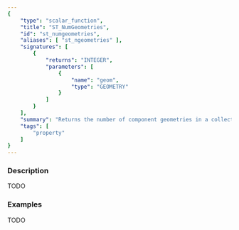 ```yaml
---
{
    "type": "scalar_function",
    "title": "ST_NumGeometries",
    "id": "st_numgeometries",
    "aliases": [ "st_ngeometries" ],
    "signatures": [
        {
            "returns": "INTEGER",
            "parameters": [
                {
                    "name": "geom",
                    "type": "GEOMETRY"
                }
            ]
        }
    ],
    "summary": "Returns the number of component geometries in a collection geometry",
    "tags": [
        "property"
    ]
}
---
```


### Description

TODO

### Examples

TODO

